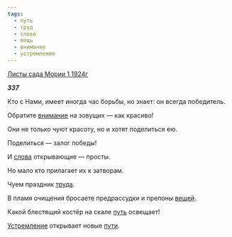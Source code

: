 ```yaml
---
tags:
  - путь
  - труд
  - слово
  - вещь
  - внимание
  - устремление
---
```

[Листы сада Мории 1 1924г](https://127.0.0.1:4002/agni/1924)

___337___

Кто с Нами, имеет иногда час борьбы, но знает: он всегда победитель.   

Обратите [внимание](../../../tags/#внимание) на зовущих — как красиво!   

Они не только чуют красоту, но и хотят поделиться ею.   

Поделиться — залог победы!   

И [слова](../../../tags/#слово) открывающие — просты.   

Но мало кто прилагает их к затворам.   

Чуем праздник [труда](../../../tags/#труд).   

В пламя очищения бросаете предрассудки и препоны [вещей](../../../tags/#вещь).   

Какой блестящий костёр на скале [путь](../../../tags/#путь) освещает!   

[Устремление](../../../tags/#устремление) открывает новые [пути](../../../tags/#путь).   

